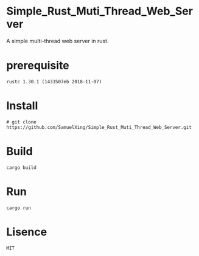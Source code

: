 # Simple_Rust_Muti_Thread_Web_Server
A simple multi-thread web server in rust.

# prerequisite
```
rustc 1.30.1 (1433507eb 2018-11-07)
```

# Install
```
# git clone https://github.com/SamuelXing/Simple_Rust_Muti_Thread_Web_Server.git
```

# Build
```
cargo build
```

# Run
```
cargo run
```

# Lisence
```
MIT
```
